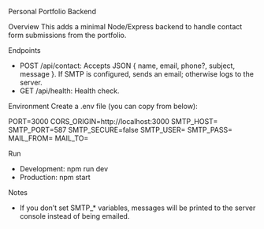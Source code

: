 Personal Portfolio Backend

Overview
This adds a minimal Node/Express backend to handle contact form submissions from the portfolio.

Endpoints
- POST /api/contact: Accepts JSON { name, email, phone?, subject, message }. If SMTP is configured, sends an email; otherwise logs to the server.
- GET /api/health: Health check.

Environment
Create a .env file (you can copy from below):

PORT=3000
CORS_ORIGIN=http://localhost:3000
SMTP_HOST=
SMTP_PORT=587
SMTP_SECURE=false
SMTP_USER=
SMTP_PASS=
MAIL_FROM=
MAIL_TO=

Run
- Development: npm run dev
- Production: npm start

Notes
- If you don’t set SMTP_* variables, messages will be printed to the server console instead of being emailed.


